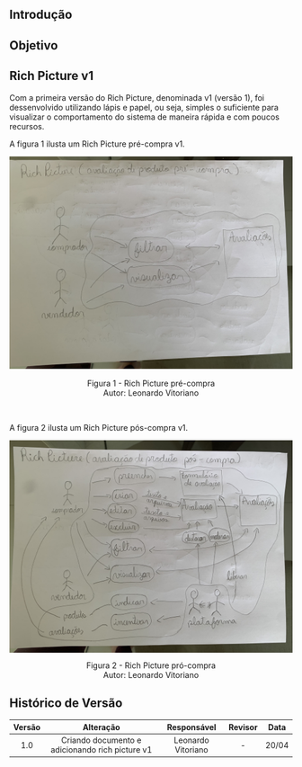 ## Introdução



## Objetivo 



## Rich Picture v1

Com a primeira versão do Rich Picture, denominada v1 (versão 1), foi dessenvolvido utilizando lápis e papel, ou seja, simples o suficiente para visualizar o comportamento do sistema de maneira rápida e com poucos recursos.

A figura 1 ilusta um Rich Picture pré-compra v1.
<br>

<img src="assets/RichPicute/versao1/RP_v1_preCompra.jpg">

<p align="center">
Figura 1 - Rich Picture pré-compra<br>Autor: Leonardo Vitoriano
</p> <br>

A figura 2 ilusta um Rich Picture pós-compra v1.
<br>

<img align="center" src="assets/RichPicute/versao1/RP_v1_posCompra.jpg">

<p align='center'>
Figura 2 - Rich Picture pró-compra<br>Autor: Leonardo Vitoriano
</p>

## Histórico de Versão

| Versão |      Alteração       |                Responsável                 |    Revisor    | Data  |
| :----: | :------------------: | :----------------------------------------: | :-----------: | :---: | 
| 1.0    | Criando documento e adicionando rich picture v1   | Leonardo Vitoriano | - | 20/04 |
